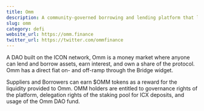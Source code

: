 ```yaml
---
title: Omm
description: A community-governed borrowing and lending platform that lets users borrow against ICON-based assets like ICX, sICX, IUSDC, and more.
slug: omm
category: defi
website_url: https://omm.finance
twitter_url: https://twitter.com/ommfinance
---
```


A DAO built on the ICON network, Omm is a money market where anyone can lend and borrow assets, earn interest, and own a share of the protocol. Omm has a direct fiat on- and off-ramp through the Bridge widget.

Suppliers and Borrowers can earn $OMM tokens as a reward for the liquidity provided to Omm. OMM holders are entitled to governance rights of the platform, delegation rights of the staking pool for ICX deposits, and usage of the Omm DAO fund.
